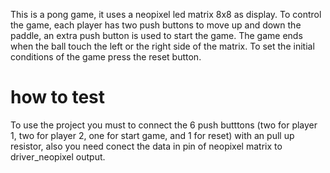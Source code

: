  This is a pong game, it uses a neopixel led matrix 8x8 as display. To control the game, each player has two push buttons 
      to move up and down the paddle, an extra push button is used to start the game. The game ends when the ball touch the left
      or the right side of the matrix. To set the initial conditions of the game press the reset button.

# how to test


To use the project you must to connect the 6 push butttons (two for player 1, two for player 2, one for start game, and 1 for reset)
      with an pull up resistor, also you need conect the data in pin of neopixel matrix to driver_neopixel output. 

